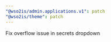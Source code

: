 ```yaml
---
"@wso2is/admin.applications.v1": patch
"@wso2is/theme": patch
---
```


Fix overflow issue in secrets dropdown
